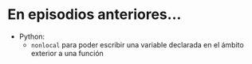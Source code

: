 # En episodios anteriores...

- Python:
    - `nonlocal` para poder escribir una variable declarada en el ámbito exterior a una función
